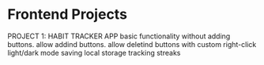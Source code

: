# Frontend Projects
PROJECT 1: HABIT TRACKER APP
basic functionality without adding buttons.
allow addind buttons.
allow deletind buttons with custom right-click
light/dark mode
saving local storage
tracking streaks